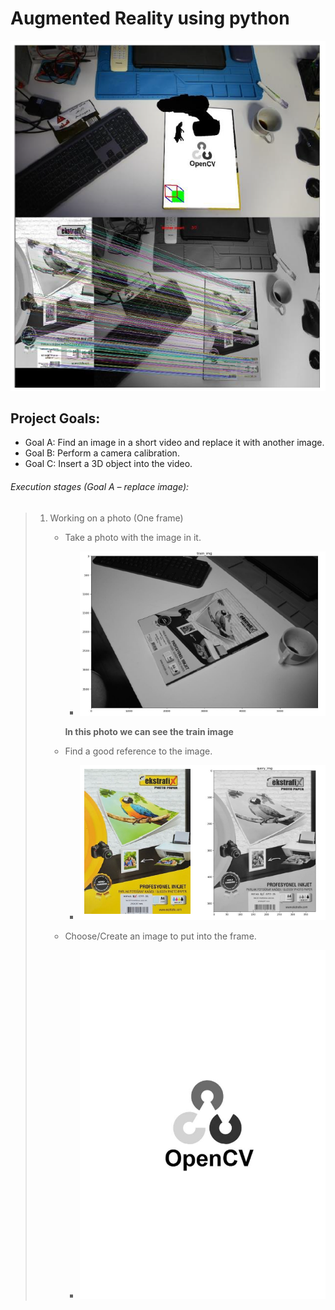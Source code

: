# Augmented Reality using python
![title](/Images/introduction.PNG)
## Project Goals:
* Goal A: Find an image in a short video and replace it with another image.
* Goal B: Perform a camera calibration.
* Goal C: Insert a 3D object into the video.
  
  
  
###### Execution stages (Goal A – replace image):
> 1. Working on a photo (One frame)
>    - Take a photo with the image in it.
>      - ![title](/Images/train_img.PNG)
>
>      __In this photo we can see the train image__
>    
>
>    - Find a good reference to the image.
>      - ![title](/Images/Query_img.PNG)
>     
>    - Choose/Create an image to put into the frame.
>      - ![title](/Images/INPUT_IMG.jpg)
>
